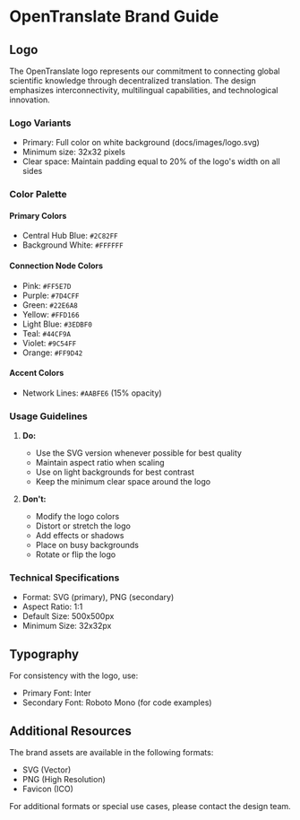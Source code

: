 # OpenTranslate Brand Guide

## Logo

The OpenTranslate logo represents our commitment to connecting global scientific knowledge through decentralized translation. The design emphasizes interconnectivity, multilingual capabilities, and technological innovation.

### Logo Variants

- Primary: Full color on white background (docs/images/logo.svg)
- Minimum size: 32x32 pixels
- Clear space: Maintain padding equal to 20% of the logo's width on all sides

### Color Palette

#### Primary Colors

- Central Hub Blue: `#2C82FF`
- Background White: `#FFFFFF`

#### Connection Node Colors

- Pink: `#FF5E7D`
- Purple: `#7D4CFF`
- Green: `#22E6A8`
- Yellow: `#FFD166`
- Light Blue: `#3EDBF0`
- Teal: `#44CF9A`
- Violet: `#9C54FF`
- Orange: `#FF9D42`

#### Accent Colors

- Network Lines: `#AABFE6` (15% opacity)

### Usage Guidelines

1. **Do:**
   - Use the SVG version whenever possible for best quality
   - Maintain aspect ratio when scaling
   - Use on light backgrounds for best contrast
   - Keep the minimum clear space around the logo

2. **Don't:**
   - Modify the logo colors
   - Distort or stretch the logo
   - Add effects or shadows
   - Place on busy backgrounds
   - Rotate or flip the logo

### Technical Specifications

- Format: SVG (primary), PNG (secondary)
- Aspect Ratio: 1:1
- Default Size: 500x500px
- Minimum Size: 32x32px

## Typography

For consistency with the logo, use:

- Primary Font: Inter
- Secondary Font: Roboto Mono (for code examples)

## Additional Resources

The brand assets are available in the following formats:
- SVG (Vector)
- PNG (High Resolution)
- Favicon (ICO)

For additional formats or special use cases, please contact the design team. 